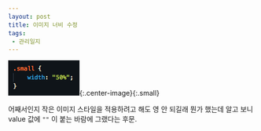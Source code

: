 ```yaml
---
layout: post
title: 이미지 너비 수정
tags:
 - 관리일지
---
```


![image](/images/2018-08-01/small.png){:.center-image}{:.small}

어째서인지 작은 이미지 스타일을 적용하려고 해도 영 안 되길래 뭔가 했는데 알고 보니 value 값에 `""` 이 붙는 바람에 그랬다는 후문.